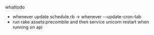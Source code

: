 whattodo 
  - whenever update schedule.rb -> whenever --update-cron-tab
  - run rake assets:precombile and then service unicorn restart when running on api
  
  